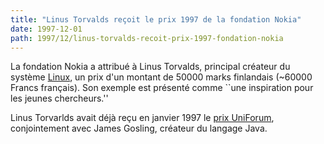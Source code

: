 ```yaml
---
title: "Linus Torvalds reçoit le prix 1997 de la fondation Nokia"
date: 1997-12-01
path: 1997/12/linus-torvalds-recoit-prix-1997-fondation-nokia
---
```


La fondation Nokia a attribué à Linus Torvalds, principal créateur du
système <a href="http://www.linux.com/">Linux</a>, un prix d'un montant
de 50000 marks finlandais (~60000 Francs français). Son exemple est
présenté comme ``une inspiration pour les jeunes chercheurs.''

Linus Torvarlds avait déjà reçu en janvier 1997 le
<a href="http://www.ssc.com/lg/issue14/linus.html">prix UniForum</a>,
conjointement avec James Gosling, créateur du langage Java.


